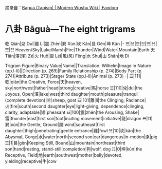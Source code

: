 摘录自：[Bagua (Taoism) \| Modern Wushu Wiki \| Fandom](https://modern-wushu.fandom.com/wiki/Bagua_(Taoism))

# 八卦 Bāguà—The eight trigrams

乾 Qián|兌 Duì|離 Lí|震 Zhèn|巽 Xùn|坎 Kǎn|艮 Gèn|坤 Kūn
|-
☰|☱|☲|☳|☴|☵|☶|☷
Heaven/Sky|Lake/Marsh|Fire|Thunder|Wind|Water|Mountain|Earth
天 Tiān|澤(泽) Zé|火 Huǒ|雷 Léi|風(风) Fēng|水 Shuǐ|山 Shān|地 Dì

<style>
	td{border:0;
    text-align: center;}
</style>

Trigram Figure|Binary Value|Name||Translation: Wilhelm|Image in Nature (pp.l-li)||Direction (p. 269)|Family Relationship (p. 274)|Body Part (p. 274)|Attribute (p. 273)|Stage/ State (pp.l-li)|Animal (p. 273)
-|
☰|111|乾|qián|the Creative, Force|天|heaven, sky|northwest|father|head|strong|creative|馬|horse
☱|110|兌|duì|the Joyous, Open|澤|lake|west|third daughter|mouth|pleasure|tranquil (complete devotion)|羊|sheep, goat
☲|101|離|lí|the Clinging, Radiance|火|fire|south|second daughter|eye|light-giving, dependence|clinging, clarity, adaptable|雉|pheasant
☳|100|震|zhèn|the Arousing, Shake|雷|thunder|east|first son|foot|inciting movement|initiative|龍|dragon
☴|11|巽|xùn|the Gentle, Ground|風|wind|southeast|first daughter|thigh|penetrating|gentle entrance|雞|fowl
☵|10|坎|kǎn|the Abysmal, Gorge|水|water|north|second son|ear|dangerous|in-motion|豕|pig
☶|1|艮|gèn|Keeping Still, Bound|山|mountain|northeast|third son|hand|resting, stand-still|completion|狗|wolf, dog
☷|0|坤|kūn|the Receptive, Field|地|earth|southwest|mother|belly|devoted, yielding|receptive|牛|cow
